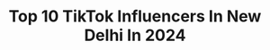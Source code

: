 ---
title: Top 10 TikTok Influencers In New Delhi In 2024
description: >-
  Find top TikTok influencers in New Delhi in 2024. Most popular hashtags: #foryou #fyp #foryoupage #duet.
platform: TikTok
hits: 78
text_top: See the best TikTok influencers on inBeat.
text_bottom: Our platform aggregates 78 TikTok influencers like this in New Delhi, India for you to work with.
profiles:
  - username: "sandhyaranisethi848"
    fullname: >-
      SandhyaraniSethi855
    bio: >-
      sandhya I love you💘💘tittok hii all frends and 🌹🌹🌹🌹🌹🌹new Delhi👌👌👌👌👌
    location: "India"
    followers: 2446
    engagement: 4334
    commentsToLikes: 0.053504
    id: ckb1bjphq03k50j23yfrwd7rs
    verified: false
    hashtags: "#vfly"
  - username: "iplmissyoumahirider7"
    fullname: >-
      Shadab Mohammed🇮🇳?
    bio: >-
      cricket love you MS Dhoni Hardik Pandya Shadab Khan🦁💪🙏👑 New Delhi Okhla Viha
    location: "India"
    followers: 31800
    engagement: 2082
    commentsToLikes: 0.009922
    id: ckbw1mqdqw9330j23rqduiw38
    verified: false
    hashtags: "#india, #msdhoni, #mahi, #miss"
  - username: "being_rehankhan"
    fullname: >-
      Rehan khan
    bio: >-
      Dream_Actor🎬 Insta:- being_rehan97👆 New Delhi🌍
    location: "India"
    followers: 214500
    engagement: 1257
    commentsToLikes: 0.021602
    id: ckauzsbz55dfv0j23dm500yls
    verified: false
    hashtags: "#reactrehan, #tidelagaodaaghatao, #duet, #foryoupage"
  - username: "anjaliarora494"
    fullname: >-
      Anjali aurora
    bio: >-
      insta: anjimaxuoffvially sanp: Arora_girl punjban❤️ new delhi
    location: "India"
    followers: 12400
    engagement: 1723
    commentsToLikes: 0.018590
    id: ckbeokkmp4sk00j23wux5ojzh
    verified: false
    hashtags: "#150, #anjali, #anjliarora"
  - username: "reet.nanda"
    fullname: >-
      Reet Nanda
    bio: >-
      I don’t love drama, it loves me😛 17. 📍New Delhi
    location: "India"
    followers: 133300
    engagement: 916
    commentsToLikes: 0.029061
    id: ckbqv166pfbw10j2321eoa063
    verified: false
    hashtags: "#reetians, #flashback, #foryoupage, #fyp"
  - username: "royalvishalsarkar"
    fullname: >-
      ⚜️Vishal Sarkar⚜️
    bio: >-
      Artist New Delhi
    location: "India"
    followers: 357700
    engagement: 1281
    commentsToLikes: 0.028274
    id: cka873ssi56yd0i78pcz5f13d
    verified: true
    hashtags: "#slowmo, #trending, #respectwomen, #foryoupage"
  - username: "izaan_yousef"
    fullname: >-
      اذان یوسَيْف
    bio: >-
      📍NEW DELHI IG: @izaan_yousef6
    location: "India"
    followers: 5604
    engagement: 1641
    commentsToLikes: 0.030315
    id: ck9euzy3kg0va0j7838fbrx7g
    verified: false
    hashtags: "#foryou, #eid2020, #lookingmyhair, #navratnacoolchampi"
  - username: "anjimaxuofficailyy"
    fullname: >-
      Anjali arora
    bio: >-
      Insta: anjimaxuofficailyy Panjaban❤ New Delhi subscribe my YouTube 👇👇👇👇👇
    location: "India"
    followers: 2958
    engagement: 1651
    commentsToLikes: 0.029028
    id: ckb9iwfg79m0h0j23jjztt17x
    verified: false
    hashtags: "#anjali, #trendingsong, #viralvideo, #fyp"
  - username: "vikassingh6365"
    fullname: >-
      Vikas_singh🇮🇳🇮🇳
    bio: >-
      VIKAS CHAUHAN 08\09\1996 JAIPUR KOTA RAJ lives in new Delhi 🇮🇳i Am a soldier
    location: "India"
    followers: 145500
    engagement: 1622
    commentsToLikes: 0.000000
    id: ckbeu4oa4db4c0j23evf6kuay
    verified: false
    hashtags: "#tidelagaodaaghatao, #support, #vikassingh4176, #vikkicommando"
  - username: "chetanmanhas"
    fullname: >-
      Chetan Manhas
    bio: >-
      PALOURA JAMMU TO NEW DELHI ❤️
    location: "India"
    followers: 198300
    engagement: 1095
    commentsToLikes: 0.028253
    id: ckbbs37nkfleo0j23y4tjlij3
    verified: false
    hashtags: "#trending, #love, #vollendedaszitat, #foryou"
---